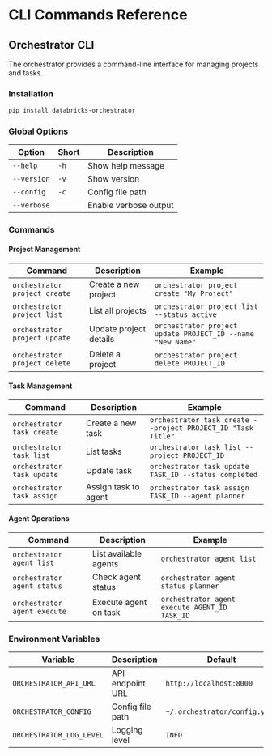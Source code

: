 # CLI Commands Reference

## Orchestrator CLI

The orchestrator provides a command-line interface for managing projects and tasks.

### Installation

```bash
pip install databricks-orchestrator
```

### Global Options

| Option | Short | Description |
|--------|-------|-------------|
| `--help` | `-h` | Show help message |
| `--version` | `-v` | Show version |
| `--config` | `-c` | Config file path |
| `--verbose` | | Enable verbose output |

### Commands

#### Project Management

| Command | Description | Example |
|---------|-------------|---------|
| `orchestrator project create` | Create a new project | `orchestrator project create "My Project"` |
| `orchestrator project list` | List all projects | `orchestrator project list --status active` |
| `orchestrator project update` | Update project details | `orchestrator project update PROJECT_ID --name "New Name"` |
| `orchestrator project delete` | Delete a project | `orchestrator project delete PROJECT_ID` |

#### Task Management

| Command | Description | Example |
|---------|-------------|---------|
| `orchestrator task create` | Create a new task | `orchestrator task create --project PROJECT_ID "Task Title"` |
| `orchestrator task list` | List tasks | `orchestrator task list --project PROJECT_ID` |
| `orchestrator task update` | Update task | `orchestrator task update TASK_ID --status completed` |
| `orchestrator task assign` | Assign task to agent | `orchestrator task assign TASK_ID --agent planner` |

#### Agent Operations

| Command | Description | Example |
|---------|-------------|---------|
| `orchestrator agent list` | List available agents | `orchestrator agent list` |
| `orchestrator agent status` | Check agent status | `orchestrator agent status planner` |
| `orchestrator agent execute` | Execute agent on task | `orchestrator agent execute AGENT_ID TASK_ID` |

### Environment Variables

| Variable | Description | Default |
|----------|-------------|---------|
| `ORCHESTRATOR_API_URL` | API endpoint URL | `http://localhost:8000` |
| `ORCHESTRATOR_CONFIG` | Config file path | `~/.orchestrator/config.yaml` |
| `ORCHESTRATOR_LOG_LEVEL` | Logging level | `INFO` |


